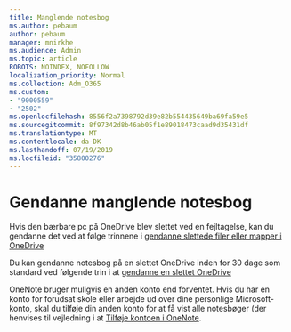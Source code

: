 ```yaml
---
title: Manglende notesbog
ms.author: pebaum
author: pebaum
manager: mnirkhe
ms.audience: Admin
ms.topic: article
ROBOTS: NOINDEX, NOFOLLOW
localization_priority: Normal
ms.collection: Adm_O365
ms.custom:
- "9000559"
- "2502"
ms.openlocfilehash: 8556f2a7398792d39e82b554435649ba69fa59e5
ms.sourcegitcommit: 8f97342d8b46ab05f1e89018473caad9d35431df
ms.translationtype: MT
ms.contentlocale: da-DK
ms.lasthandoff: 07/19/2019
ms.locfileid: "35800276"
---
```

# <a name="recover-missing-notebook"></a>Gendanne manglende notesbog

Hvis den bærbare pc på OneDrive blev slettet ved en fejltagelse, kan du gendanne det ved at følge trinnene i [gendanne slettede filer eller mapper i OneDrive](https://support.office.com/article/949ada80-0026-4db3-a953-c99083e6a84f)

Du kan gendanne notesbog på en slettet OneDrive inden for 30 dage som standard ved følgende trin i at [gendanne en slettet OneDrive](https://docs.microsoft.com/onedrive/restore-deleted-onedrive)

OneNote bruger muligvis en anden konto end forventet. Hvis du har en konto for forudsat skole eller arbejde ud over dine personlige Microsoft-konto, skal du tilføje din anden konto for at få vist alle notesbøger (der henvises til vejledning i at [Tilføje kontoen i OneNote](https://support.office.com/article/5afff855-54ee-47e4-a773-db048d4ac299).
